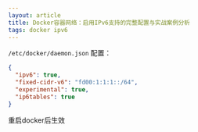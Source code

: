 ```yaml
---
layout: article
title: Docker容器网络：启用IPv6支持的完整配置与实战案例分析
tags: docker ipv6
---
```




`/etc/docker/daemon.json` 配置：
```json
{
  "ipv6": true,
  "fixed-cidr-v6": "fd00:1:1:1::/64",
  "experimental": true,
  "ip6tables": true
}
```

重启docker后生效